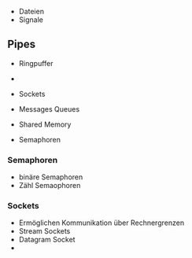
- Dateien
- Signale
 
## Pipes
- Ringpuffer 
- 

- Sockets
- Messages Queues
- Shared Memory
- Semaphoren

### Semaphoren
- binäre Semaphoren
- Zähl Semaophoren


### Sockets
- Ermöglichen Kommunikation über Rechnergrenzen
- Stream Sockets
- Datagram Socket
- 